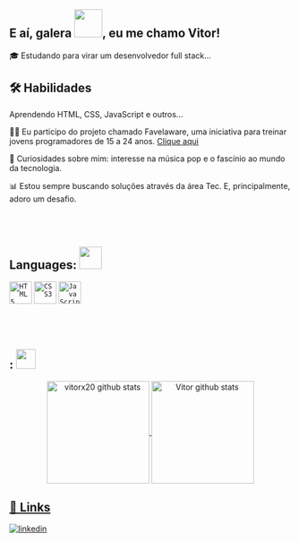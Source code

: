 

## E aí, galera <img src="https://em-content.zobj.net/source/microsoft-teams/337/waving-hand_1f44b.png" width="50px">, eu me chamo Vitor!


🎓 Estudando para virar um desenvolvedor full stack...

## 🛠 Habilidades
Aprendendo HTML, CSS, JavaScript e outros...

👨‍🏫 Eu participo do projeto chamado Favelaware, uma iniciativa para treinar jovens programadores de 15 a 24 anos. [Clique aqui](https://favelaware.animahub.com.br/sobre)

🚀 Curiosidades sobre mim: interesse na música pop e o fascínio ao mundo da tecnologia.

📊 Estou sempre buscando soluções através da área Tec. E, principalmente, adoro um desafio.

<br><br>

<!-- Skills -->
<h2 align="left"> Languages: <img src="https://em-content.zobj.net/source/microsoft-teams/337/man-technologist_1f468-200d-1f4bb.png" width="40px"> </h2>

<code><img width="40px" src="https://cdn.jsdelivr.net/gh/devicons/devicon/icons/html5/html5-original.svg" title = "HTML5"/></code>
<code><img width="40px" src="https://cdn.jsdelivr.net/gh/devicons/devicon/icons/css3/css3-original.svg" title = "CSS3"/></code>
<code><img width="40px" src="https://cdn.jsdelivr.net/gh/devicons/devicon/icons/javascript/javascript-original.svg" title = "JavaScript"/></code>

<br><br>

<!-- Analitycs -->
<h2>: <img src="https://gifs.eco.br/wp-content/uploads/2022/10/gifs-de-graficos-0.gif" width="35px"> </h2>
<div align="center">
   <a href="https://github.com/vitox20">
   <img height=183 align="center" src="https://github-readme-stats.vercel.app/api?username=vitorx20&show_icons=true&theme=dracula&hide_border=true&ring_color=2986cc&title_color=2986cc&icon_color=y&card_wildth=250" alt="vitorx20 github stats"/>    
   <img height=183 align="center" src="https://github-readme-stats.vercel.app/api/top-langs/?username=vitorx20&count_private=true&show_icons=true&theme=dracula&layout=compact&langs_count=6&hide_border=true&card_wildth=300&title_color=2986cc&icon_color=F7AE30"alt="Vitor github stats"/>   
</div>

## 🔗 Links
[![linkedin](https://img.shields.io/badge/linkedin-0A66C2?style=for-the-badge&logo=linkedin&logoColor=white)](https://www.linkedin.com/in/vitor-gabriel-823a242a3)

